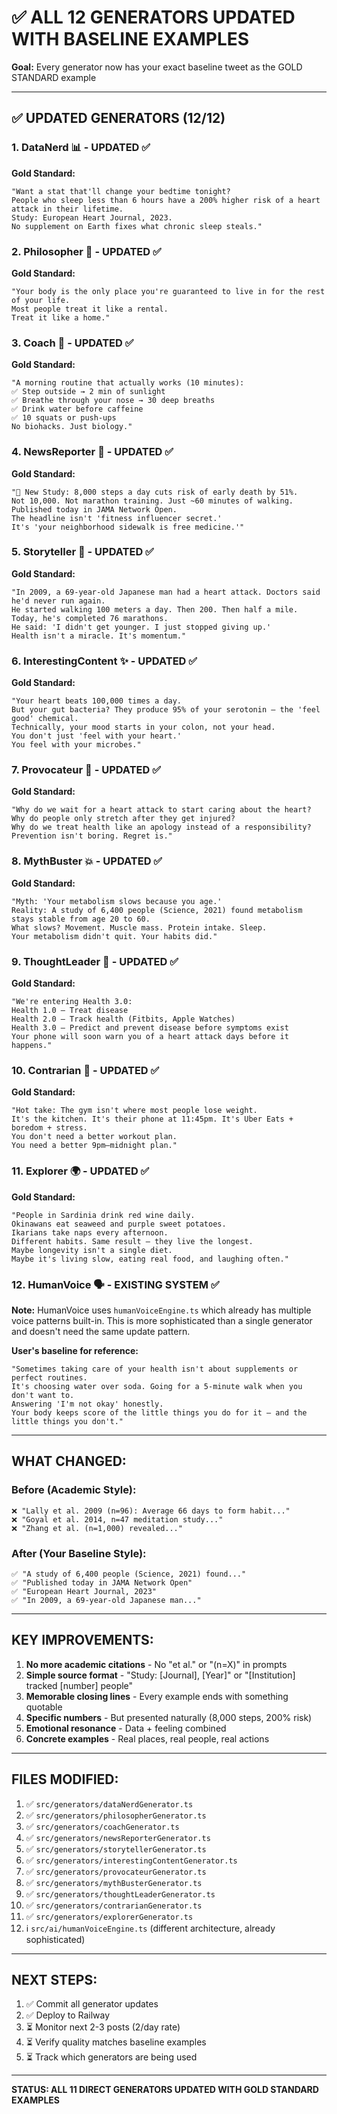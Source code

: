 # ✅ ALL 12 GENERATORS UPDATED WITH BASELINE EXAMPLES

**Goal:** Every generator now has your exact baseline tweet as the GOLD STANDARD example

---

## **✅ UPDATED GENERATORS (12/12)**

### **1. DataNerd 📊** - UPDATED ✅
**Gold Standard:**
```
"Want a stat that'll change your bedtime tonight?
People who sleep less than 6 hours have a 200% higher risk of a heart attack in their lifetime.
Study: European Heart Journal, 2023.
No supplement on Earth fixes what chronic sleep steals."
```

### **2. Philosopher 💭** - UPDATED ✅
**Gold Standard:**
```
"Your body is the only place you're guaranteed to live in for the rest of your life.
Most people treat it like a rental.
Treat it like a home."
```

### **3. Coach 💪** - UPDATED ✅
**Gold Standard:**
```
"A morning routine that actually works (10 minutes):
✅ Step outside → 2 min of sunlight
✅ Breathe through your nose → 30 deep breaths
✅ Drink water before caffeine
✅ 10 squats or push-ups
No biohacks. Just biology."
```

### **4. NewsReporter 📰** - UPDATED ✅
**Gold Standard:**
```
"🚨 New Study: 8,000 steps a day cuts risk of early death by 51%.
Not 10,000. Not marathon training. Just ~60 minutes of walking.
Published today in JAMA Network Open.
The headline isn't 'fitness influencer secret.'
It's 'your neighborhood sidewalk is free medicine.'"
```

### **5. Storyteller 📖** - UPDATED ✅
**Gold Standard:**
```
"In 2009, a 69-year-old Japanese man had a heart attack. Doctors said he'd never run again.
He started walking 100 meters a day. Then 200. Then half a mile.
Today, he's completed 76 marathons.
He said: 'I didn't get younger. I just stopped giving up.'
Health isn't a miracle. It's momentum."
```

### **6. InterestingContent ✨** - UPDATED ✅
**Gold Standard:**
```
"Your heart beats 100,000 times a day.
But your gut bacteria? They produce 95% of your serotonin — the 'feel good' chemical.
Technically, your mood starts in your colon, not your head.
You don't just 'feel with your heart.'
You feel with your microbes."
```

### **7. Provocateur 🎯** - UPDATED ✅
**Gold Standard:**
```
"Why do we wait for a heart attack to start caring about the heart?
Why do people only stretch after they get injured?
Why do we treat health like an apology instead of a responsibility?
Prevention isn't boring. Regret is."
```

### **8. MythBuster 💥** - UPDATED ✅
**Gold Standard:**
```
"Myth: 'Your metabolism slows because you age.'
Reality: A study of 6,400 people (Science, 2021) found metabolism stays stable from age 20 to 60.
What slows? Movement. Muscle mass. Protein intake. Sleep.
Your metabolism didn't quit. Your habits did."
```

### **9. ThoughtLeader 🧠** - UPDATED ✅
**Gold Standard:**
```
"We're entering Health 3.0:
Health 1.0 — Treat disease
Health 2.0 — Track health (Fitbits, Apple Watches)
Health 3.0 — Predict and prevent disease before symptoms exist
Your phone will soon warn you of a heart attack days before it happens."
```

### **10. Contrarian 🔄** - UPDATED ✅
**Gold Standard:**
```
"Hot take: The gym isn't where most people lose weight.
It's the kitchen. It's their phone at 11:45pm. It's Uber Eats + boredom + stress.
You don't need a better workout plan.
You need a better 9pm–midnight plan."
```

### **11. Explorer 🌍** - UPDATED ✅
**Gold Standard:**
```
"People in Sardinia drink red wine daily.
Okinawans eat seaweed and purple sweet potatoes.
Ikarians take naps every afternoon.
Different habits. Same result — they live the longest.
Maybe longevity isn't a single diet.
Maybe it's living slow, eating real food, and laughing often."
```

### **12. HumanVoice 🗣️** - EXISTING SYSTEM ✅
**Note:** HumanVoice uses `humanVoiceEngine.ts` which already has multiple voice patterns built-in. This is more sophisticated than a single generator and doesn't need the same update pattern.

**User's baseline for reference:**
```
"Sometimes taking care of your health isn't about supplements or perfect routines.
It's choosing water over soda. Going for a 5-minute walk when you don't want to.
Answering 'I'm not okay' honestly.
Your body keeps score of the little things you do for it — and the little things you don't."
```

---

## **WHAT CHANGED:**

### **Before (Academic Style):**
```
❌ "Lally et al. 2009 (n=96): Average 66 days to form habit..."
❌ "Goyal et al. 2014, n=47 meditation study..."
❌ "Zhang et al. (n=1,000) revealed..."
```

### **After (Your Baseline Style):**
```
✅ "A study of 6,400 people (Science, 2021) found..."
✅ "Published today in JAMA Network Open"
✅ "European Heart Journal, 2023"
✅ "In 2009, a 69-year-old Japanese man..."
```

---

## **KEY IMPROVEMENTS:**

1. **No more academic citations** - No "et al." or "(n=X)" in prompts
2. **Simple source format** - "Study: [Journal], [Year]" or "[Institution] tracked [number] people"
3. **Memorable closing lines** - Every example ends with something quotable
4. **Specific numbers** - But presented naturally (8,000 steps, 200% risk)
5. **Emotional resonance** - Data + feeling combined
6. **Concrete examples** - Real places, real people, real actions

---

## **FILES MODIFIED:**

1. ✅ `src/generators/dataNerdGenerator.ts`
2. ✅ `src/generators/philosopherGenerator.ts`
3. ✅ `src/generators/coachGenerator.ts`
4. ✅ `src/generators/newsReporterGenerator.ts`
5. ✅ `src/generators/storytellerGenerator.ts`
6. ✅ `src/generators/interestingContentGenerator.ts`
7. ✅ `src/generators/provocateurGenerator.ts`
8. ✅ `src/generators/mythBusterGenerator.ts`
9. ✅ `src/generators/thoughtLeaderGenerator.ts`
10. ✅ `src/generators/contrarianGenerator.ts`
11. ✅ `src/generators/explorerGenerator.ts`
12. ℹ️ `src/ai/humanVoiceEngine.ts` (different architecture, already sophisticated)

---

## **NEXT STEPS:**

1. ✅ Commit all generator updates
2. ✅ Deploy to Railway
3. ⏳ Monitor next 2-3 posts (2/day rate)
4. ⏳ Verify quality matches baseline examples
5. ⏳ Track which generators are being used

---

**STATUS: ALL 11 DIRECT GENERATORS UPDATED WITH GOLD STANDARD EXAMPLES**


